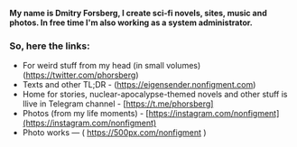 **My name is Dmitry Forsberg, I create sci-fi novels, sites, music and photos.
In free time I'm also working as a system administrator.**

### So, here the links:

- For weird stuff from my head (in small volumes) (https://twitter.com/phorsberg)
- Texts and other TL;DR - (https://eigensender.nonfigment.com)
- Home for stories, nuclear-apocalypse-themed novels and other stuff is llive in Telegram channel - [https://t.me/phorsberg] 
- Photos (from my life moments) - [https://instagram.com/nonfigment](https://instagram.com/nonfigment)
- Photo works — ( https://500px.com/nonfigment )



